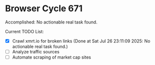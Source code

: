 # Browser Cycle 671

Accomplished: No actionable real task found.

Current TODO List:

- [x] Crawl xmrt.io for broken links  (Done at Sat Jul 26 23:11:09 2025: No actionable real task found.)
- [ ] Analyze traffic sources
- [ ] Automate scraping of market cap sites